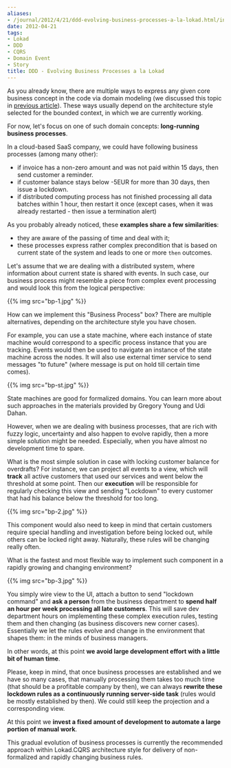 ```yaml
---
aliases:
- /journal/2012/4/21/ddd-evolving-business-processes-a-la-lokad.html/index.html
date: 2012-04-21
tags:
- Lokad
- DDD
- CQRS
- Domain Event
- Story
title: DDD - Evolving Business Processes a la Lokad
---
```

<p>As you already know, there are multiple ways to express any given core business concept in the code via domain modeling (we discussed this topic in <a href="http://abdullin.com/journal/2012/4/17/ddd-from-reality-to-implementation.html">previous article</a>). These ways  usually depend on the architecture style selected for the bounded context, in which we are currently working.</p>

<p>For now, let's focus on one of such domain concepts: <strong>long-running business processes</strong>. </p>

<p>In a cloud-based SaaS company, we could have following business processes (among many other):</p>

<ul>
<li>if invoice has a non-zero amount and was not paid within 15 days, then send customer a reminder.</li>
<li>if customer balance stays below -5EUR for more than 30 days, then issue a lockdown.</li>
<li>if distributed computing process has not finished processing all data batches within 1 hour, then restart it once (except cases, when it was already restarted - then issue a termination alert)</li>
</ul>

<p>As you probably already noticed, these <strong>examples share a few similarities</strong>:</p>

<ul>
<li>they are aware of the passing of time and deal with it;</li>
<li>these processes express rather complex precondition that is based on current state of the system and leads to one or more <code>then</code> outcomes.</li>
</ul>

<p>Let's assume that we are dealing with a distributed system, where information about current state is shared with events. In such case, our business process might resemble a piece from complex event processing and would look this from the logical perspective:</p>

{{% img src="bp-1.jpg" %}} 

<p>How can we implement this "Business Process" box? There are multiple alternatives, depending on the architecture style you have chosen. </p>

<p>For example, you can use a state machine, where each instance of state machine would correspond to a specific process instance that you are tracking. Events would then be used to navigate an instance of the state machine across the nodes. It will also use external timer service to send messages "to future" (where message is put on hold till certain time comes).</p>


{{% img src="bp-st.jpg" %}} 

<p>State machines are good for formalized domains. You can learn more about such approaches in the materials provided by Gregory Young and Udi Dahan.</p>

<p>However, when we are dealing with business processes, that are rich with fuzzy logic, uncertainty and also happen to evolve rapidly, then a more simple solution might be needed. Especially, when you have almost no development time to spare.</p>

<p>What is the most simple solution in case with locking customer balance for overdrafts? For instance, we can project all events to a view, which will <strong>track</strong> all active customers that used our services and went below the threshold at some point. Then our <strong>execution</strong> will be responsible for regularly checking this view and sending "Lockdown" to every customer that had his balance below the threshold for too long.</p>


{{% img src="bp-2.jpg" %}} 

<p>This component would also need to keep in mind that certain customers require special handling and investigation before being locked out, while others can be locked right away. Naturally, these rules will be changing really often.</p>

<p>What is the fastest and most flexible way to implement such component in a rapidly growing and changing environment? </p>


{{% img src="bp-3.jpg" %}} 

<p>You simply wire view to the UI, attach a button to send "lockdown command" and <strong>ask a person</strong> from the business department to <strong>spend half an hour per week processing all late customers</strong>. This will save dev department hours on implementing these complex execution rules, testing them and then changing (as business discovers new corner cases). Essentially we let the rules evolve and change in the environment that shapes them: in the minds of business managers.</p>

<p>In other words, at this point <strong>we avoid large development effort with a little bit of human time</strong>. </p>

<p>Please, keep in mind, that once business processes are established and we have so many cases, that manually processing them takes too much time (that should be a profitable company by then), we can always <strong>rewrite these lockdown rules as a continuously running server-side task</strong> (rules would be mostly established by then). We could still keep the projection and a corresponding view.</p>

<p>At this point we <strong>invest a fixed amount of development to automate a large portion of manual work</strong>.</p>

<p>This gradual evolution of business processes is currently the recommended approach within Lokad.CQRS architecture style for delivery of non-formalized and rapidly changing business rules.</p>

